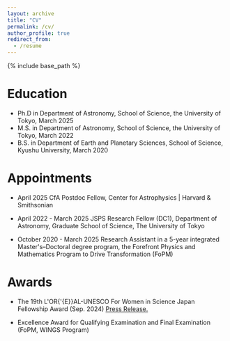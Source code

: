 ```yaml
---
layout: archive
title: "CV"
permalink: /cv/
author_profile: true
redirect_from:
  - /resume
---
```


{% include base_path %}

Education
======
* Ph.D in Department of Astronomy, School of Science, the University of Tokyo, March 2025
* M.S. in Department of Astronomy, School of Science, the University of Tokyo, March 2022
* B.S. in Department of Earth and Planetary Sciences, School of Science, Kyushu University, March 2020

<!-- Work experience
======
* Summer 2015: Research Assistant
  * Github University
  * Duties included: Tagging issues
  * Supervisor: Professor Git

* Fall 2015: Research Assistant
  * Github University
  * Duties included: Merging pull requests
  * Supervisor: Professor Hub
   -->
   
Appointments
======
* April 2025
CfA Postdoc Fellow, Center for Astrophysics \| Harvard & Smithsonian

* April 2022 - March 2025
JSPS Research Fellow (DC1), Department of Astronomy, Graduate School of Science, The University of Tokyo

* October 2020 - March 2025
Research Assistant in a 5-year integrated Master's–Doctoral degree program, the Forefront Physics and Mathematics Program to Drive Transformation (FoPM) 
 
Awards
======
* The 19th L'OR{\'{E}}AL-UNESCO For Women in Science Japan Fellowship Award (Sep. 2024)
  <u><a href="https://www.s.u-tokyo.ac.jp/en/info/10488/">Press Release</a>.</u>

* Excellence Award for Qualifying Examination and Final Examination (FoPM, WINGS Program)

<!-- Publications
======
  <ul>{% for post in site.publications %}
    {% include archive-single-cv.html %}
  {% endfor %}</ul>
  
<!-- Talks
======
  <ul>{% for post in site.talks %}
    {% include archive-single-talk-cv.html %}
  {% endfor %}</ul> -->
  
<!-- Teaching
======
  <ul>{% for post in site.teaching %}
    {% include archive-single-cv.html %}
  {% endfor %}</ul> -->
  
<!-- Service and leadership
======
* Currently signed in to 43 different slack teams -->
